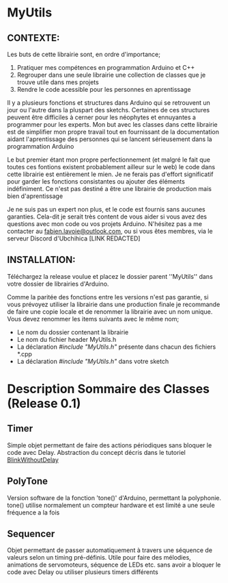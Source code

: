 # MyUtils

## CONTEXTE:

Les buts de cette librairie sont, en ordre d'importance;

1. Pratiquer mes compétences en programmation Arduino et C++
2. Regrouper dans une seule librairie une collection de classes que je trouve utile dans mes projets
3. Rendre le code acessible pour les personnes en aprentissage

Il y a plusieurs fonctions et structures dans Arduino qui se retrouvent un jour ou l'autre dans la pluspart des sketchs. Certaines de ces structures peuvent être difficiles à cerner pour les néophytes et ennuyantes a programmer pour les experts. Mon but avec les classes dans cette librairie est de simplifier mon propre travail tout en fournissant de la documentation aidant l'aprentissage des personnes qui se lancent sérieusement dans la programmation Arduino

Le but premier étant mon propre perfectionnement (et malgré le fait que toutes ces fontions existent probablement ailleur sur le web) le code dans cette librairie est entièrement le mien. Je ne ferais pas d'effort significatif pour garder les fonctions consistantes ou ajouter des éléments indéfiniment. Ce n'est pas destiné a être une librairie de production mais bien d'aprentissage

Je ne suis pas un expert non plus, et le code est fournis sans aucunes garanties. Cela-dit je serait très content de vous aider si vous avez des questions avec mon code ou vos projets Arduino. N'hésitez pas a me contacter au fabien.lavoie@outlook.com, ou si vous êtes membres, via le serveur Discord d'Ubchihica [LINK REDACTED]

## INSTALLATION:

Téléchargez la release voulue et placez le dossier parent ''MyUtils'' dans votre dossier de librairies d'Arduino.

Comme la paritée des fonctions entre les versions n'est pas garantie, si vous prévoyez utiliser la librairie dans une production finale je recommande de faire une copie locale et de renommer la librairie avec un nom unique. Vous devez renommer les items suivants avec le même nom;

- Le nom du dossier contenant la librairie
- Le nom du fichier header MyUtils.h
- La déclaration _#include "MyUtils.h"_ présente dans chacun des fichiers \*.cpp
- La déclaration _#include "MyUtils.h"_ dans votre sketch

# Description Sommaire des Classes (Release 0.1)

## Timer

Simple objet permettant de faire des actions périodiques sans bloquer le code avec Delay. Abstraction du concept décris dans le tutoriel [BlinkWithoutDelay](https://docs.arduino.cc/built-in-examples/digital/BlinkWithoutDelay)

## PolyTone

Version software de la fonction 'tone()' d'Arduino, permettant la polyphonie. tone() utilise normalement un compteur hardware et est limité a une seule fréquence a la fois

## Sequencer

Objet permettant de passer automatiquement à travers une séquence de valeurs selon un timing pré-définis. Utile pour faire des mélodies, animations de servomoteurs, séquence de LEDs etc. sans avoir a bloquer le code avec Delay ou utiliser plusieurs timers différents
